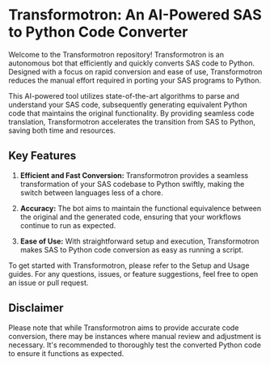 
# Transformotron: An AI-Powered SAS to Python Code Converter

Welcome to the Transformotron repository! Transformotron is an autonomous bot that efficiently and quickly converts SAS code to Python. Designed with a focus on rapid conversion and ease of use, Transformotron reduces the manual effort required in porting your SAS programs to Python. 

This AI-powered tool utilizes state-of-the-art algorithms to parse and understand your SAS code, subsequently generating equivalent Python code that maintains the original functionality. By providing seamless code translation, Transformotron accelerates the transition from SAS to Python, saving both time and resources.

## Key Features
1. **Efficient and Fast Conversion:** Transformotron provides a seamless transformation of your SAS codebase to Python swiftly, making the switch between languages less of a chore.

2. **Accuracy:** The bot aims to maintain the functional equivalence between the original and the generated code, ensuring that your workflows continue to run as expected.

3. **Ease of Use:** With straightforward setup and execution, Transformotron makes SAS to Python code conversion as easy as running a script.

To get started with Transformotron, please refer to the Setup and Usage guides. For any questions, issues, or feature suggestions, feel free to open an issue or pull request.

## Disclaimer
Please note that while Transformotron aims to provide accurate code conversion, there may be instances where manual review and adjustment is necessary. It's recommended to thoroughly test the converted Python code to ensure it functions as expected.


